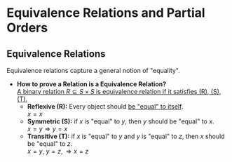 # **Equivalence Relations and Partial Orders**
## **Equivalence Relations**
Equivalence relations capture a general notion of "equality".  
* **How to prove a Relation is a Equivalence Relation?**  
<u>A binary relation $R\subseteq S\times S$ is equivalence relation if it satisfies (R), (S), (T).</u>
  * **Reflexive (R):** Every object should <u>be "equal" to itself</u>.  
  $x=x$
  * **Symmetric (S):** if $x$ is "equal" to $y$, then $y$ should be "equal" to $x$.  
  $x=y \Rightarrow y=x$
  * **Transitive (T):** if $x$ is "equal" to $y$ and  $y$ is "equal" to $z$, then $x$ should be "equal" to $z$.  
  $x=y,\ y=z, \Rightarrow x=z$